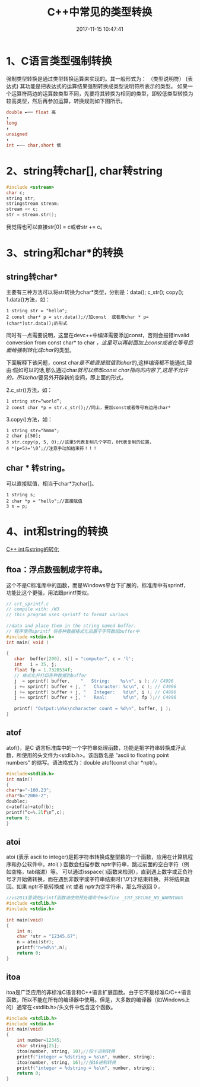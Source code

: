 ﻿---
layout: '[default_layout]'   
title: C++中常见的类型转换           
date: 2017-11-15 10:47:41  
toc: true                  
tags:                        
- C++
- String
- Int
- Char

categories:                  
- C++

---
# 1、C语言类型强制转换 
强制类型转换是通过类型转换运算来实现的。其一般形式为： （类型说明符） (表达式) 其功能是把表达式的运算结果强制转换成类型说明符所表示的类型。
 如果一个运算符两边的运算数类型不同，先要将其转换为相同的类型，即较低类型转换为较高类型，然后再参加运算，转换规则如下图所示。

<!--more-->

```C++
double ←── float 高
↑
long
↑
unsigned
↑
int ←── char,short 低
```
<!--more-->

# 2、string转char[], char转string
```C++
#include <sstream>
char c;
string str;
stringstream stream;
stream << c;
str = stream.str();
```
我觉得也可以直接str[0] = c或者str += c。

# 3、string和char*的转换
## string转char*
主要有三种方法可以将str转换为char*类型，分别是：data(); c_str(); copy();
1.data()方法，如：

    1 string str = "hello";
    2 const char* p = str.data();//加const  或者用char * p=(char*)str.data();的形式

同时有一点需要说明，这里在devc++中编译需要添加const，否则会报错invalid conversion from const char*  to char *，这里可以再前面加上const或者在等号后面给强制转化成char*的类型。

下面解释下该问题，const char*是不能直接赋值到char*的,这样编译都不能通过,理由:假如可以的话,那么通过char*就可以修改const char指向的内容了,这是不允许的。所以char*要另外开辟新的空间，即上面的形式。

2.c_str()方法，如：

    1 string str=“world”;
    2 const char *p = str.c_str();//同上，要加const或者等号右边用char*

3.copy()方法，如：

    1 string str="hmmm";
    2 char p[50];
    3 str.copy(p, 5, 0);//这里5代表复制几个字符，0代表复制的位置，
    4 *(p+5)=‘\0’;//注意手动加结束符！！！

## char * 转string。
可以直接赋值，相当于char*为char[]。

    1 string s;
    2 char *p = "hello";//直接赋值
    3 s = p;

# 4、int和string的转换
[C++ int与string的转化](https://www.cnblogs.com/nzbbody/p/3504199.html)

## ftoa：浮点数强制成字符串。
这个不是C标准库中的函数，而是Windows平台下扩展的，标准库中有sprintf，功能比这个更强，用法跟printf类似。
```C++
// crt_sprintf.c
// compile with: /W3
// This program uses sprintf to format various
 
//data and place them in the string named buffer.
// 程序使用sprintf 将各种数据格式化后置于字符数组buffer中
#include <stdio.h>
int main( void )
 
{
   char  buffer[200], s[] = "computer", c = 'l';
   int   i = 35, j;
   float fp = 1.7320534f;
   // 格式化并打印各种数据到buffer
   j  = sprintf( buffer,    "   String:    %s\n", s ); // C4996
   j += sprintf( buffer + j, "   Character: %c\n", c ); // C4996
   j += sprintf( buffer + j, "   Integer:   %d\n", i ); // C4996
   j += sprintf( buffer + j, "   Real:      %f\n", fp );// C4996
    
   printf( "Output:\n%s\ncharacter count = %d\n", buffer, j );
}
```

## atof 
atof()，是C 语言标准库中的一个字符串处理函数，功能是把字符串转换成浮点数，所使用的头文件为<stdlib.h>。该函数名是 “ascii to floating point numbers” 的缩写。语法格式为：double atof(const char *nptr)。
```C++
#include<stdlib.h>
int main()
{
char*a="-100.23";
char*b="200e-2";
doublec;
c=atof(a)+atof(b);
printf(“c=%.2lf\n”,c);
return 0;
}
```

## atoi
atoi (表示 ascii to integer)是把字符串转换成整型数的一个函数，应用在计算机程序和办公软件中。atoi( ) 函数会扫描参数 nptr字符串，跳过前面的空白字符（例如空格，tab缩进）等。
可以通过isspace( )函数来检测），直到遇上数字或正负符号才开始做转换，而在遇到非数字或字符串结束时('\0')才结束转换，并将结果返回。如果 nptr不能转换成 int 或者 nptr为空字符串，那么将返回 0 。
```C++
//vs2013里调用printf函数请使用预处理命令#define _CRT_SECURE_NO_WARNINGS
#include <stdlib.h>
#include <stdio.h>
 
int main(void)
{
    int n;
    char *str = "12345.67";
    n = atoi(str);
    printf("n=%d\n",n);
    return 0;
}
```

## itoa 
itoa是广泛应用的非标准C语言和C++语言扩展函数。由于它不是标准C/C++语言函数，所以不能在所有的编译器中使用。但是，大多数的编译器（如Windows上的）通常在<stdlib.h>/<cstdlib>头文件中包含这个函数。
```C++
#include <stdlib.h>
#include <stdio.h>
int main(void)
{
    int number=12345;
    char string[25];
    itoa(number, string, 10);//按十进制转换
    printf("integer = %dstring = %s\n", number, string);
    itoa(number, string, 16);//按16进制转换
    printf("integer = %dstring = %s\n", number, string);
    return 0;
}
```


